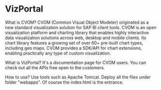 # VizPortal

What is CVOM?
    CVOM (Common Visual Object Modeler) originated as a new standard visualization solution for SAP BI client tools. CVOM is an open visualization platform and charting library that enables highly interactive data visualization solutions across web, desktop and mobile clients. Its chart library features a growing set of over 60+ pre-built chart types, including geo maps. CVOM provides a SDK/API for chart extensions, enabling practically any type of custom visualization.

  
What is VizPortal?
    It's a documentation page for CVOM users. You can check out all the APIs free open to the customers.

How to use?
    Use tools such as Apache Tomcat. Deploy all the files under folder "webapps". Of course the index.html is the entrance.
